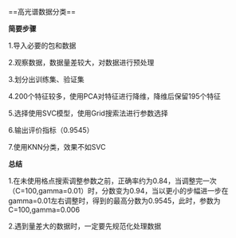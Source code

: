  ==高光谱数据分类==

**简要步骤**

1.导入必要的包和数据

2.观察数据，数据量差较大，对数据进行预处理

3.划分出训练集、验证集

4.200个特征较多，使用PCA对特征进行降维，降维后保留195个特征

5.选择使用SVC模型，使用Grid搜索法进行参数选择

6.输出评价指标（0.9545）

7.使用KNN分类，效果不如SVC

**总结**

1.在未使用格点搜索调整参数之前，正确率约为0.84，当调整完一次（C=100,gamma=0.01）时，分数变为0.94，当以更小的步幅进一步在gamma=0.01左右调整时，得到的最高分数为0.9545，此时，参数为C=100,gamma=0.006

2.遇到量差大的数据时，一定要先规范化处理数据